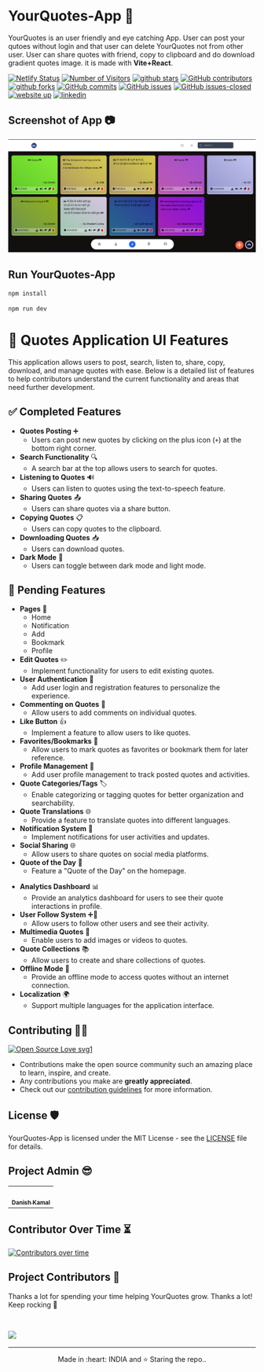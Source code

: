 # YourQuotes-App 📱

YourQuotes is an user friendly and eye catching App. User can post your qutoes without login and that user can delete YourQuotes not from other user. User can share quotes with friend, copy to clipboard and do download gradient quotes image. it is made with **Vite+React**.

[![Netlify Status](https://api.netlify.com/api/v1/badges/5dc02221-5e8b-406d-a59b-72c0a563baa6/deploy-status)](https://app.netlify.com/sites/your-quotess/deploys)
<a href="https://github.com/danishzayan/YourQuotes-App"><img src="https://visitor-badge.laobi.icu/badge?page_id=danishzayan/YourQuotes-App" alt="Number of Visitors"></a>
<a href="https://github.com/danishzayan/YourQuotes-App/stargazers"><img src="https://img.shields.io/github/stars/danishzayan/YourQuotes-App" alt="github stars"></a>
[![GitHub contributors](https://img.shields.io/github/contributors/danishzayan/YourQuotes-App.svg)](https://GitHub.com/danishzayan/YourQuotes-App/graphs/contributors/)
<a href="https://github.com/danishzayan/YourQuotes-App/network/members"><img src="https://img.shields.io/github/forks/danishzayan/YourQuotes-App" alt="github forks"></a>
[![GitHub commits](https://badgen.net/github/commits/danishzayan/YourQuotes-App)](https://github.com/danishzayan/YourQuotes-App/commit/)
[![GitHub issues](https://img.shields.io/github/issues/danishzayan/YourQuotes-App.svg)](https://GitHub.com/danishzayan/YourQuotes-App/issues/)
[![GitHub issues-closed](https://img.shields.io/github/issues-closed/danishzayan/YourQuotes-App.svg)](https://GitHub.com/danishzayan/YourQuotes-App/issues?q=is%3Aissue+is%3Aclosed)
<a href="https://your-quotess.netlify.app/"><img src="https://img.shields.io/badge/website-up-yellow" alt="website up"></a>
<a href="https://www.linkedin.com/in/danishzayan/"><img src="https://img.shields.io/badge/ask%20me-linkedin-1abc9c.svg" alt="linkedin"></a>

## Screenshot of App 📷

![alt text](image.png)

## Run YourQuotes-App

```bash
npm install
```

```bash
npm run dev
```

# 📜 Quotes Application UI Features

This application allows users to post, search, listen to, share, copy, download, and manage quotes with ease. Below is a detailed list of features to help contributors understand the current functionality and areas that need further development.

## ✅ Completed Features

- **Quotes Posting** ➕
  - Users can post new quotes by clicking on the plus icon (`+`) at the bottom right corner.
- **Search Functionality** 🔍
  - A search bar at the top allows users to search for quotes.
- **Listening to Quotes** 🔊
  - Users can listen to quotes using the text-to-speech feature.
- **Sharing Quotes** 📤
  - Users can share quotes via a share button.
- **Copying Quotes** 📋
  - Users can copy quotes to the clipboard.
- **Downloading Quotes** 📥
  - Users can download quotes.
- **Dark Mode** 🌙
  - Users can toggle between dark mode and light mode.

## 🚧 Pending Features

- **Pages** 📄
  - Home
  - Notification
  - Add
  - Bookmark
  - Profile
- **Edit Quotes** ✏️
  - Implement functionality for users to edit existing quotes.
- **User Authentication** 🔐
  - Add user login and registration features to personalize the experience.
- **Commenting on Quotes** 💬
  - Allow users to add comments on individual quotes.
- **Like Button** 👍
  - Implement a feature to allow users to like quotes.
- **Favorites/Bookmarks** 📑
  - Allow users to mark quotes as favorites or bookmark them for later reference.
- **Profile Management** 👤
  - Add user profile management to track posted quotes and activities.
- **Quote Categories/Tags** 🏷️
  - Enable categorizing or tagging quotes for better organization and searchability.
- **Quote Translations** 🌐
  - Provide a feature to translate quotes into different languages.
- **Notification System** 🔔
  - Implement notifications for user activities and updates.
- **Social Sharing** 🌐
  - Allow users to share quotes on social media platforms.
- **Quote of the Day** 🌅
  - Feature a "Quote of the Day" on the homepage.
<!-- - **Advanced Search Filters** 🔍
  - Add advanced search filters to refine search results. -->
- **Analytics Dashboard** 📊
  - Provide an analytics dashboard for users to see their quote interactions in profile.
- **User Follow System** ➕👤
  - Allow users to follow other users and see their activity.
- **Multimedia Quotes** 🎨
  - Enable users to add images or videos to quotes.
- **Quote Collections** 📚
  - Allow users to create and share collections of quotes.
- **Offline Mode** 📴
  - Provide an offline mode to access quotes without an internet connection.
- **Localization** 🌍
  - Support multiple languages for the application interface.


## Contributing 👨‍💻

[![Open Source Love svg1](https://badges.frapsoft.com/os/v1/open-source.svg?v=103)](https://github.com/ellerbrock/open-source-badges/)
- Contributions make the open source community such an amazing place to learn, inspire, and create.
- Any contributions you make are **greatly appreciated**.
- Check out our [contribution guidelines](/CONTRIBUTING.md) for more information.

## License 🛡️

YourQuotes-App is licensed under the MIT License - see the [LICENSE](LICENSE) file for details.

## Project Admin 😎

<table>
  <tr>
<td align="center"><a href="https://github.com/danishzayan"><img src="https://avatars.githubusercontent.com/u/46997504?v=4" width="100px;" alt=""/><br /><sub><b>Danish Kamal</b></sub></a></td>
  </tr>
</table>

## Contributor Over Time ⏳

[![Contributors over time](https://contributor-graph-api.apiseven.com/contributors-svg?chart=contributorOverTime&repo=danishzayan/YourQuotes-App)](https://www.apiseven.com/en/contributor-graph?chart=contributorOverTime&repo=danishzayan/YourQuotes-App)
<br />

## Project Contributors 🌟
Thanks a lot for spending your time helping YourQuotes grow. Thanks a lot! Keep rocking 🎉 </p><br />

<a href="https://github.com/danishzayan/YourQuotes-App/graphs/contributors">
  <img src="https://contrib.rocks/image?repo=danishzayan/YourQuotes-App" />
</a>

<hr>
<p align="center">
  Made in :heart: INDIA and ⭐ Staring the repo..
</p>
